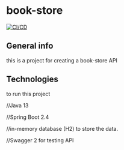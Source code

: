 # book-store

[![CI/CD](https://github.com/hamzachikar/book-store/workflows/book-store-CI/badge.svg)](https://github.com/hamzachikar/book-store/actions)

## General info
this is a project for creating a book-store API 



## Technologies
to run this project


//Java 13 


//Spring Boot 2.4


//in-memory database (H2) to store the data.


//Swagger 2 for testing API

